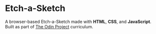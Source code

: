 # Etch-a-Sketch

A browser-based Etch-a-Sketch made with **HTML**, **CSS**, and **JavaScript**.  
Built as part of [The Odin Project](https://www.theodinproject.com/) curriculum.